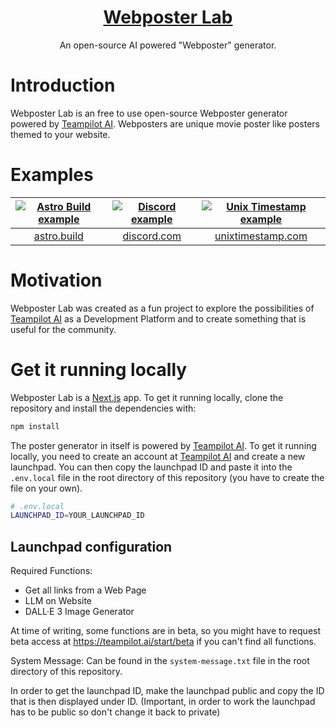 <a href="https://webposterlab.com">
  <h1 align="center">Webposter Lab</h1>
</a>

<p align="center">
  An open-source AI powered "Webposter" generator.
</p>

# Introduction

Webposter Lab is an free to use open-source Webposter generator powered by [Teampilot AI](https://teampilot.ai).
Webposters are unique movie poster like posters themed to your website.

# Examples

| [![Astro Build example](https://webposter-lab.vercel.app/examples/astro-build.png)](https://astro.build) | [![Discord example](https://webposter-lab.vercel.app/examples/discord.png)](https://discord.com) | [![Unix Timestamp example](https://webposter-lab.vercel.app/examples/unixtimestampcom.png)](https://unixtimestamp.com) |
| :------------------------------------------------------------------------------------------------------: | :----------------------------------------------------------------------------------------------: | :--------------------------------------------------------------------------------------------------------------------: |
|                                    [astro.build](https://astro.build)                                    |                                [discord.com](https://discord.com)                                |                                     [unixtimestamp.com](https://unixtimestamp.com)                                     |

# Motivation

Webposter Lab was created as a fun project to explore the possibilities of [Teampilot AI](https://teampilot.ai) as a Development Platform and to create something that is useful for the community.

# Get it running locally

Webposter Lab is a [Next.js](https://nextjs.org/) app. To get it running locally, clone the repository and install the dependencies with:

```bash
npm install
```

The poster generator in itself is powered by [Teampilot AI](https://teampilot.ai). To get it running locally, you need to create an account at [Teampilot AI](https://teampilot.ai) and create a new launchpad. You can then copy the launchpad ID and paste it into the `.env.local` file in the root directory of this repository (you have to create the file on your own).

```bash
# .env.local
LAUNCHPAD_ID=YOUR_LAUNCHPAD_ID
```

## Launchpad configuration

Required Functions:

- Get all links from a Web Page
- LLM on Website
- DALL·E 3 Image Generator

At time of writing, some functions are in beta, so you might have to request beta access at https://teampilot.ai/start/beta if you can't find all functions.

System Message: Can be found in the `system-message.txt` file in the root directory of this repository.

In order to get the launchpad ID, make the launchpad public and copy the ID that is then displayed under ID. (Important, in order to work the launchpad has to be public so don't change it back to private)
